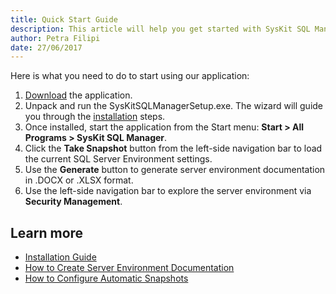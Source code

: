 ```yaml
---
title: Quick Start Guide
description: This article will help you get started with SysKit SQL Manager, so you can start discovery and document SQL Servers.
author: Petra Filipi
date: 27/06/2017
---
```

Here is what you need to do to start using our application:

1. [Download](https://www.syskit.com/products/sql-manager/download) the application.
2. Unpack and run the SysKitSQLManagerSetup.exe. The wizard will guide you through the [installation](#internal/installation/installation-guide) steps.
3. Once installed, start the application from the Start menu: __Start > All Programs > SysKit SQL Manager__.
4. Click the __Take Snapshot__ button from the left-side navigation bar to load the current SQL Server Environment settings.
5. Use the __Generate__ button to generate server environment documentation in .DOCX or .XLSX format.
6. Use the left-side navigation bar to explore the server environment via __Security Management__.

## Learn more

* [Installation Guide](#internal/installation/installation-guide)
* [How to Create Server Environment Documentation](#internal/how-to/server-environment-documentation/create-server-environment-documentation)
* [How to Configure Automatic Snapshots](#internal/how-to/server-environment-snapshots/configure-automatic-snapshots)
